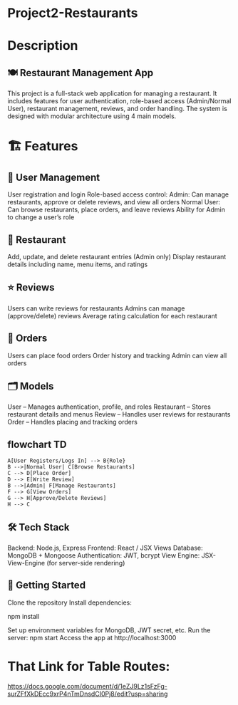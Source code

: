 # Project2-Restaurants

# Description 

## 🍽️ Restaurant Management App

This project is a full-stack web application for managing a restaurant. It includes features for user authentication, role-based access (Admin/Normal User), restaurant management, reviews, and order handling. The system is designed with modular architecture using 4 main models.

# 🏗️ Features

## 👤 User Management
User registration and login
Role-based access control:
Admin: Can manage restaurants, approve or delete reviews, and view all orders
Normal User: Can browse restaurants, place orders, and leave reviews
Ability for Admin to change a user’s role

## 🍴 Restaurant
Add, update, and delete restaurant entries (Admin only)
Display restaurant details including name, menu items, and ratings

## ⭐ Reviews
Users can write reviews for restaurants
Admins can manage (approve/delete) reviews
Average rating calculation for each restaurant

## 🛒 Orders
Users can place food orders
Order history and tracking
Admin can view all orders

## 🗂️ Models
User – Manages authentication, profile, and roles
Restaurant – Stores restaurant details and menus
Review – Handles user reviews for restaurants
Order – Handles placing and tracking orders

## flowchart TD
    A[User Registers/Logs In] --> B{Role}
    B -->|Normal User| C[Browse Restaurants]
    C --> D[Place Order]
    D --> E[Write Review]
    B -->|Admin| F[Manage Restaurants]
    F --> G[View Orders]
    G --> H[Approve/Delete Reviews]
    H --> C

## 🛠️ Tech Stack
Backend: Node.js, Express
Frontend: React / JSX Views
Database: MongoDB + Mongoose
Authentication: JWT, bcrypt
View Engine: JSX-View-Engine (for server-side rendering)

## 🚀 Getting Started
Clone the repository
Install dependencies:

npm install

Set up environment variables for MongoDB, JWT secret, etc.
Run the server:
npm start
Access the app at http://localhost:3000


# That Link for Table Routes:
 https://docs.google.com/document/d/1eZJ9Lz1sFzFg-surZFfXkDEcc9xrP4nTmDnsdCI0Pj8/edit?usp=sharing